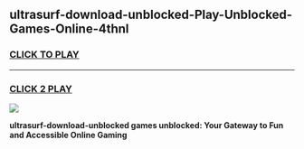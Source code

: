 
## ultrasurf-download-unblocked-Play-Unblocked-Games-Online-4thnl
<h3>
<a href="https://premium76.site?title=ultrasurf-download-unblocked&ref=25A">CLICK TO PLAY</a></h3>
<hr>

<h3>
<a href="https://premium76.site?title=ultrasurf-download-unblocked&ref=25A">CLICK 2 PLAY</a>
  
</h3>

<a href="https://premium76.site?title=ultrasurf-download-unblocked&ref=25A"><img src="https://clearcache.store/games.png"></a>


**ultrasurf-download-unblocked games unblocked: Your Gateway to Fun and Accessible Online Gaming**
